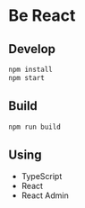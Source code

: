 # Be React

## Develop

```sh
npm install
npm start
```

## Build

```sh
npm run build
```

## Using

- TypeScript
- React
- React Admin